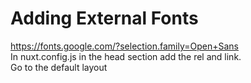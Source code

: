 # Adding External Fonts
https://fonts.google.com/?selection.family=Open+Sans  
In nuxt.config.js in the head section add the rel and link.  
Go to the default layout

